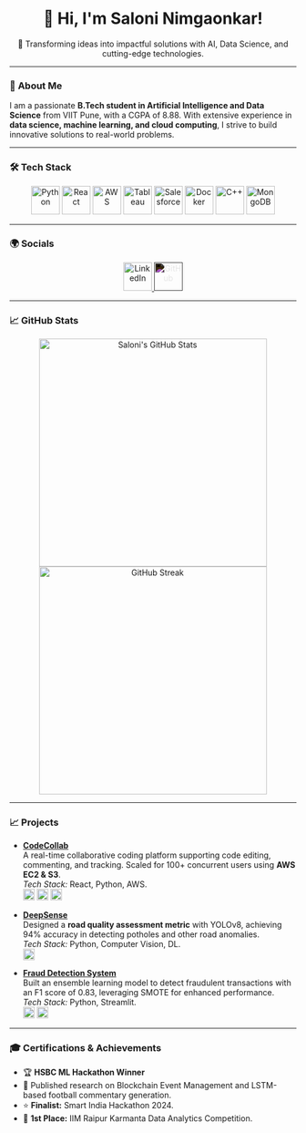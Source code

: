 <div align="center">
  <h1>👋 Hi, I'm Saloni Nimgaonkar!</h1>
  <p>🚀 Transforming ideas into impactful solutions with AI, Data Science, and cutting-edge technologies.</p>
</div>

---

### 🌟 **About Me**
I am a passionate **B.Tech student in Artificial Intelligence and Data Science** from VIIT Pune, with a CGPA of 8.88. With extensive experience in **data science, machine learning, and cloud computing**, I strive to build innovative solutions to real-world problems.

---

### 🛠️ **Tech Stack**

<div align="center">
  <img src="https://cdn.jsdelivr.net/gh/devicons/devicon/icons/python/python-original.svg" alt="Python" width="50" height="50"/>
  <img src="https://cdn.jsdelivr.net/gh/devicons/devicon/icons/react/react-original.svg" alt="React" width="50" height="50"/>
  <img src="https://cdn.jsdelivr.net/gh/devicons/devicon/icons/amazonwebservices/amazonwebservices-original.svg" alt="AWS" width="50" height="50"/>
  <img src="https://upload.wikimedia.org/wikipedia/commons/4/4e/Tableau_Logo.png" alt="Tableau" width="50" height="50"/>
  <img src="https://cdn.jsdelivr.net/gh/devicons/devicon/icons/salesforce/salesforce-original.svg" alt="Salesforce" width="50" height="50"/>
  <img src="https://cdn.jsdelivr.net/gh/devicons/devicon/icons/docker/docker-original.svg" alt="Docker" width="50" height="50"/>
  <img src="https://cdn.jsdelivr.net/gh/devicons/devicon/icons/cplusplus/cplusplus-original.svg" alt="C++" width="50" height="50"/>
  <img src="https://cdn.jsdelivr.net/gh/devicons/devicon/icons/mongodb/mongodb-original.svg" alt="MongoDB" width="50" height="50"/>
</div>

---

### 🌍 **Socials**

<div align="center">
  <a href="https://www.linkedin.com/in/saloni-nimgaonkar-622bb0240/">
    <img src="https://cdn.jsdelivr.net/gh/devicons/devicon/icons/linkedin/linkedin-original.svg" alt="LinkedIn" width="50" height="50"/>
  </a>
  <a href="https://github.com/evasa02">
    <img src="https://cdn.jsdelivr.net/gh/devicons/devicon/icons/github/github-original.svg" alt="GitHub" width="50" height="50" style="filter: invert(1);"/>
  </a>
</div>

---

### 📈 **GitHub Stats**

<div align="center">
  <img src="https://github-readme-stats.vercel.app/api?username=evasa02&show_icons=true&theme=radical" alt="Saloni's GitHub Stats" width="400"/>
  <img src="https://github-readme-streak-stats.herokuapp.com/?user=evasa02&theme=radical" alt="GitHub Streak" width="400"/>
</div>

---

### 📈 **Projects**

- **[CodeCollab](#)**  
  A real-time collaborative coding platform supporting code editing, commenting, and tracking. Scaled for 100+ concurrent users using **AWS EC2 & S3**.  
  _Tech Stack:_ React, Python, AWS.  
  <img src="https://cdn.jsdelivr.net/gh/devicons/devicon/icons/python/python-original.svg" width="20"/> <img src="https://cdn.jsdelivr.net/gh/devicons/devicon/icons/react/react-original.svg" width="20"/> <img src="https://cdn.jsdelivr.net/gh/devicons/devicon/icons/amazonwebservices/amazonwebservices-original.svg" width="20"/>

- **[DeepSense](#)**  
  Designed a **road quality assessment metric** with YOLOv8, achieving 94% accuracy in detecting potholes and other road anomalies.  
  _Tech Stack:_ Python, Computer Vision, DL.  
  <img src="https://cdn.jsdelivr.net/gh/devicons/devicon/icons/python/python-original.svg" width="20"/>

- **[Fraud Detection System](#)**  
  Built an ensemble learning model to detect fraudulent transactions with an F1 score of 0.83, leveraging SMOTE for enhanced performance.  
  _Tech Stack:_ Python, Streamlit.  
  <img src="https://cdn.jsdelivr.net/gh/devicons/devicon/icons/python/python-original.svg" width="20"/> <img src="https://cdn.jsdelivr.net/gh/devicons/devicon/icons/streamlit/streamlit-original.svg" width="20"/>

---

### 🎓 **Certifications & Achievements**

- 🏆 **HSBC ML Hackathon Winner**  
- 📜 Published research on Blockchain Event Management and LSTM-based football commentary generation.  
- ⭐ **Finalist:** Smart India Hackathon 2024.  
- 🥇 **1st Place:** IIM Raipur Karmanta Data Analytics Competition.  


